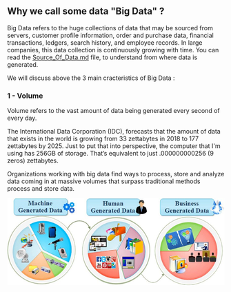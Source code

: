 Why we call some data "Big Data" ?
------------

Big Data refers to the huge collections of data that may be sourced from servers, customer profile information, order and purchase data, financial transactions, ledgers, 
search history, and employee records. In large companies, this data collection is continuously growing with time. You can read the [Source_Of_Data.md](http://en.wikipedia.org/wiki/Markdown) file, to understand from where data is generated.


We will discuss above the 3 main cracteristics of Big Data : 

### 1 - Volume 

Volume refers to the vast amount of data being generated every second of every day.

The International Data Corporation (IDC), forecasts that the amount of data that exists in the world is growing from 33 zettabytes in 2018 to 177 zettabytes by 2025.
Just to put that into perspective, the computer that I'm using has 256GB of storage. That’s equivalent to just .000000000256 (9 zeros) zettabytes.


Organizations working with big data find ways to process, store and analyze data coming in at massive volumes that surpass traditional methods process and store data.


![](Different-types-of-data-domain.png)
